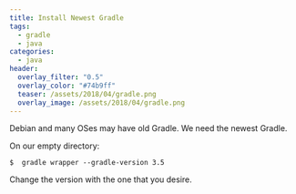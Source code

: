 ```yaml
---
title: Install Newest Gradle
tags:
  - gradle
  - java
categories:
  - java
header:
  overlay_filter: "0.5"
  overlay_color: "#74b9ff"
  teaser: /assets/2018/04/gradle.png
  overlay_image: /assets/2018/04/gradle.png
---
```

Debian and many OSes may have old Gradle. We need the newest Gradle.

On our empty directory:

```
$  gradle wrapper --gradle-version 3.5
```

Change the version with the one that you desire.
